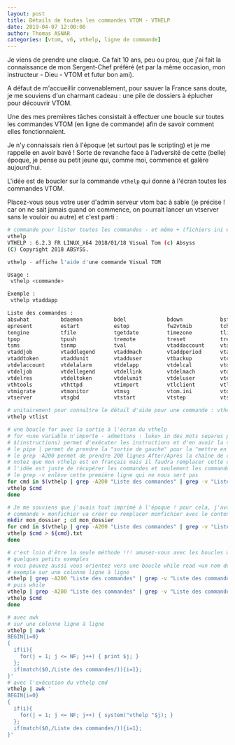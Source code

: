 ```yaml
---
layout: post
title: Détails de toutes les commandes VTOM - VTHELP
date: 2019-04-07 12:00:00
author: Thomas ASNAR
categories: [vtom, v6, vthelp, ligne de commande]
---
```

Je viens de prendre une claque. Ca fait 10 ans, peu ou prou, que j'ai fait la connaissance de mon Sergent-Chef préféré (et par la même occasion, mon instructeur - Dieu - VTOM et futur bon ami).

A défaut de m'accueillir convenablement, pour sauver la France sans doute, je me souviens d'un charmant cadeau : une pile de dossiers à éplucher pour découvrir VTOM.

Une des mes premières tâches consistait à effectuer une boucle sur toutes les commandes VTOM (en ligne de commande) afin de savoir comment elles fonctionnaient.

Je n'y connaissais rien à l'époque (et surtout pas le scripting) et je me rappelle en avoir bavé ! Sorte de revanche face à l'adversité de cette (belle) époque, je pense au petit jeune qui, comme moi, commence et galère aujourd'hui.

L'idée est de boucler sur la commande `vthelp` qui donne à l'écran toutes les commandes VTOM.

Placez-vous sous votre user d'admin serveur vtom bac à sable (je précise ! car on ne sait jamais quand on commence, on pourrait lancer un vtserver sans le vouloir ou autre) et c'est parti :
<!--more-->

```bash
# commande pour lister toutes les commandes - et même + (fichiers ini etc)
vthelp
VTHELP : 6.2.3 FR LINUX_X64 2018/01/18 Visual Tom (c) Absyss
(C) Copyright 2018 ABSYSS.

vthelp - affiche l'aide d'une commande Visual TOM

Usage :
 vthelp <commande>

Exemple :
 vthelp vtaddapp

Liste des commandes :
abswhat          bdaemon          bdel             bdown            bstat            buser            eclear
epresent         estart           estop            fw2vtmib         tchkdate         tdateinfo        tempty
tengine          tfile            tgetdate         timezone         tlist            tmail            tmessage
tpop             tpush            tremote          treset           tresetApp        tresetJob        tsend
tsms             tsnmp            tval             vtaddaccount     vtaddapp         vtaddcal         vtadddate
vtaddjob         vtaddlegend      vtaddmach        vtaddperiod      vtaddprofile     vtaddqueue       vtaddres
vtaddtoken       vtaddunit        vtadduser        vtbackup         vtcmd            vtcopy           vtdcs
vtdelaccount     vtdelalarm       vtdelapp         vtdelcal         vtdeldate        vtdelenv         vtdelinstruction
vtdeljob         vtdellegend      vtdellink        vtdelmach        vtdelperiod      vtdelprofile     vtdelqueue
vtdelres         vtdeltoken       vtdelunit        vtdeluser        vtexport         vtgestlog        vthelp
vthtools         vthttpd          vtimport         vtlclient        vtlist           vtmachine        vtmanager
vtmigrate        vtmonitor        vtmsg            vtom.ini         vtomkill         vtping           vtplan
vtserver         vtsgbd           vtstart          vtstep           vtstools         vttdf            VTXVision.ini

# unitairement pour connaître le détail d'aide pour une commande : vthelp <une commande vtom>
vthelp vtlist

# une boucle for avec la sortie à l'écran du vthelp 
# for <une variable n'importe - admettons : luke> in des mots separes par un espace; do # ici on écrit toutes les instructions qu'on souhaite séparées par un point virgule ou un saut de ligne - et on pourra reprendre la variable for luke du début en rajoutant un $ dollar. ex echo $luke ; done
# $(instructions) permet d'exécuter les instructions et d'en avoir la sortie à l'écran - plus ou moins idem que `instructions`
# le pipe | permet de prendre la "sortie de gauche" pour la "mettre en entrée" de la commande à droite
# le grep -A200 permet de prendre 200 lignes After/Après la chaîne de caractères "Liste des commandes" - c'est arbitraire
# notez que mon vthelp est en français mais il faudra remplacer cette chaîne de caractère si vous êtez dans une autre langue ou que la sortie du vthelp change
# l'idée est juste de récupérer les commandes et seulement les commandes de la sortie à l'écran du vthelp
# le grep -v enlève cette première ligne qui ne nous sert pas
for cmd in $(vthelp | grep -A200 "Liste des commandes" | grep -v "Liste des commandes"); do
vthelp $cmd
done

# Je me souviens que j'avais tout imprimé à l'époque ! pour cela, j'avais tout mis dans des fichiers txt, rapatriés ces derniers, et imprimés
# commande > monfichier va créer ou remplacer monfichier avec le contenu de la sortie d'écran de commande
mkdir mon_dossier ; cd mon_dossier
for cmd in $(vthelp | grep -A200 "Liste des commandes" | grep -v "Liste des commandes"); do
vthelp $cmd > ${cmd}.txt
done

# c'est loin d'être la seule méthode !!! amusez-vous avec les boucles while, for, awk
# quelques petits exemples
# vous pouvez aussi vous orientez vers une boucle while read <un nom de variable, peu importe> mais dans ce cas, il faudra "parser votre" ligne car une ligne contient plusieurs commandes (ou mettre à plat les commandes ligne à ligne)
# exemple sur une colonne ligne à ligne
vthelp | grep -A200 "Liste des commandes" | grep -v "Liste des commandes" | tr [:space:] "\n" | egrep -v "^$"
# puis while
vthelp | grep -A200 "Liste des commandes" | grep -v "Liste des commandes" | tr [:space:] "\n" | egrep -v "^$" | while read cmd ;do
vthelp $cmd
done

# avec awk
# sur une colonne ligne à ligne
vthelp | awk '
BEGIN{i=0}
{
  if(i){
    for(j = 1; j <= NF; j++) { print $j; }
  };
  if(match($0,/Liste des commandes/)){i=1};
}'
# avec l'exécution du vthelp cmd
vthelp | awk '
BEGIN{i=0}
{
  if(i){
    for(j = 1; j <= NF; j++) { system("vthelp "$j); }
  };
  if(match($0,/Liste des commandes/)){i=1};
}'
```
